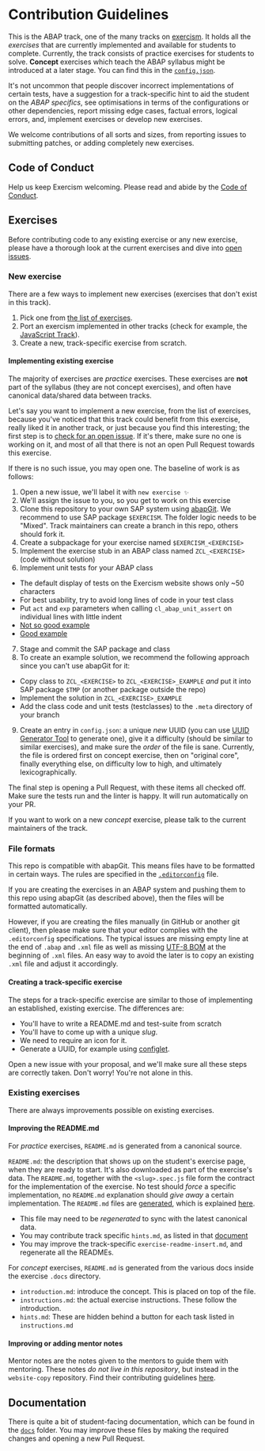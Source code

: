 # Contribution Guidelines

This is the ABAP track, one of the many tracks on [exercism][web-exercism]. It holds all the _exercises_ that are currently implemented and available for students to complete. Currently, the track consists of practice exercises for students to solve. **Concept** exercises which teach the ABAP syllabus might be introduced at a later stage. You can find this in the [`config.json`][file-config].

It's not uncommon that people discover incorrect implementations of certain tests, have a suggestion for a track-specific hint to aid the student on the _ABAP specifics_, see optimisations in terms of the configurations or other dependencies, report missing edge cases, factual errors, logical errors, and, implement exercises or develop new exercises.

We welcome contributions of all sorts and sizes, from reporting issues to submitting patches, or adding completely new exercises.

## Code of Conduct

Help us keep Exercism welcoming. Please read and abide by the [Code of Conduct][coc].

## Exercises

Before contributing code to any existing exercise or any new exercise, please have a thorough look at the current exercises and dive into [open issues][issue-open].

### New exercise

There are a few ways to implement new exercises (exercises that don't exist in this track).

1. Pick one from [the list of exercises][list-of-exercises].
2. Port an exercism implemented in other tracks (check for example, the [JavaScript Track](https://exercism.org/tracks/javascript/exercises)).
3. Create a new, track-specific exercise from scratch.

#### Implementing existing exercise

The majority of exercises are _practice_ exercises.
These exercises are **not** part of the syllabus (they are not concept exercises), and often have canonical data/shared data between tracks.

Let's say you want to implement a new exercise, from the list of exercises, because you've noticed that this track could benefit from this exercise, really liked it in another track, or just because you find this interesting; the first step is to [check for an open issue][issue-new-exercise].
If it's there, make sure no one is working on it, and most of all that there is not an open Pull Request towards this exercise.

If there is no such issue, you may open one.
The baseline of work is as follows:

1. Open a new issue, we'll label it with `new exercise ✨`
2. We'll assign the issue to you, so you get to work on this exercise
3. Clone this repository to your own SAP system using [abapGit](https://github.com/abapGit/abapGit). We recommend to use SAP package `$EXERCISM`. The folder logic needs to be "Mixed". Track maintainers can create a branch in this repo, others should fork it.
4. Create a subpackage for your exercise named `$EXERCISM_<EXERCISE>`
5. Implement the exercise stub in an ABAP class named `ZCL_<EXERCISE>` (code without solution)
6. Implement unit tests for your ABAP class
  - The default display of tests on the Exercism website shows only ~50 characters
  - For best usability, try to avoid long lines of code in your test class
  - Put `act` and `exp` parameters when calling `cl_abap_unit_assert` on individual lines with little indent
  - [Not so good example](https://github.com/exercism/abap/raw/main/docs/testclass_not_so_good.png)
  - [Good example](https://github.com/exercism/abap/raw/main/docs/testclass_good.png)
7. Stage and commit the SAP package and class 
8. To create an example solution, we recommend the following approach since you can't use abapGit for it:
  - Copy class to `ZCL_<EXERCISE>` to `ZCL_<EXERCISE>_EXAMPLE` *and* put it into SAP package `$TMP` (or another package outside the repo)
  - Implement the solution in `ZCL_<EXERCISE>_EXAMPLE`
  - Add the class code and unit tests (testclasses) to the `.meta` directory of your branch
9. Create an entry in `config.json`: a unique _new_ UUID (you can use [UUID Generator Tool](https://www.uuidgenerator.net/) to generate one), give it a difficulty (should be similar to similar exercises), and make sure the _order_ of the file is sane.
   Currently, the file is ordered first on concept exercise, then on "original core", finally everything else, on difficulty low to high, and ultimately lexicographically.

The final step is opening a Pull Request, with these items all checked off.
Make sure the tests run and the linter is happy. It will run automatically on your PR.

If you want to work on a new _concept_ exercise, please talk to the current maintainers of the track.

### File formats

This repo is compatible with abapGit. This means files have to be formatted in certain ways. The rules are specified in the [`.editorconfig`](/.editorconfig) file. 

If you are creating the exercises in an ABAP system and pushing them to this repo using abapGit (as described above), then the files will be formatted automatically.

However, if you are creating the files manually (in GitHub or another git client), then please make sure that your editor complies with the `.editorconfig` specifications. The typical issues are missing empty line at the end of `.abap` and `.xml` file as well as missing [UTF-8 BOM](https://en.wikipedia.org/wiki/Byte_order_mark) at the beginning of `.xml` files. An easy way to avoid the later is to copy an existing `.xml` file and adjust it accordingly.

#### Creating a track-specific exercise

The steps for a track-specific exercise are similar to those of implementing an established, existing exercise.
The differences are:

- You'll have to write a README.md and test-suite from scratch
- You'll have to come up with a unique _slug_.
- We need to require an icon for it.
- Generate a UUID, for example using [configlet][configlet].

Open a new issue with your proposal, and we'll make sure all these steps are correctly taken.
Don't worry! You're not alone in this.

### Existing exercises

There are always improvements possible on existing exercises.

#### Improving the README.md

For _practice_ exercises, `README.md` is generated from a canonical source.

`README.md`: the description that shows up on the student's exercise page, when they are ready to start.
It's also downloaded as part of the exercise's data. The `README.md`, together with the `<slug>.spec.js` file form the contract for the implementation of the exercise.
No test should _force_ a specific implementation, no `README.md` explanation should _give away_ a certain implementation.
The `README.md` files are [generated][doc-readme], which is explained [here][doc-readme].

- This file may need to be _regenerated_ to sync with the latest canonical data.
- You may contribute track specific `hints.md`, as listed in that [document][doc-readme]
- You may improve the track-specific `exercise-readme-insert.md`, and regenerate all the READMEs.

For _concept_ exercises, `README.md` is generated from the various docs inside the exercise `.docs` directory.

- `introduction.md`: introduce the concept.
  This is placed on top of the file.
- `instructions.md`: the actual exercise instructions.
  These follow the introduction.
- `hints.md`: These are hidden behind a button for each task listed in `instructions.md`

#### Improving or adding mentor notes

Mentor notes are the notes given to the mentors to guide them with mentoring.
These notes _do not live in this repository_, but instead in the `website-copy` repository.
Find their contributing guidelines [here][contributing-website-copy].

## Documentation

There is quite a bit of student-facing documentation, which can be found in the [`docs`][file-docs] folder.
You may improve these files by making the required changes and opening a new Pull Request.

[configlet]: https://exercism.org/docs/building/configlet
[bin-fetch-configlet]: https://github.com/exercism/abap/blob/main/bin/fetch-configlet
[web-exercism]: https://exercism.org
[web-syllabus]: https://exercism.org/tracks/abap/concepts
[file-config]: https://github.com/exercism/abap/blob/main/config.json
[file-docs]: https://github.com/exercism/abap/tree/main/docs
[list-of-exercises]: https://github.com/exercism/problem-specifications/
[issue-open]: https://github.com/exercism/abap/issues
[issue-discussion]: https://github.com/exercism/abap/labels/discussion%20%3Aspeech_balloon%3A
[issue-new-exercise]: https://github.com/exercism/abap/issues?q=is%3Aopen+is%3Aissue+label%3A%22%3Asparkles%3A+new+exercise%22
[contributing-generic]: https://exercism.org/docs/building/tracks
[contributing-website-copy]: https://github.com/exercism/website-copy#contributing
[doc-readme]: https://exercism.org/docs/building/tracks
[problem-specifications]: https://github.com/exercism/problem-specifications
[coc]: https://exercism.org/code-of-conduct
